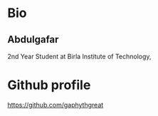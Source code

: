 # Bio
## Abdulgafar
2nd Year Student at Birla Institute of Technology,
# Github profile
https://github.com/gaphythgreat
